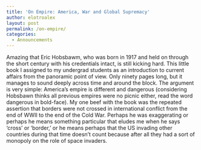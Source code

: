 ```yaml
---
title: 'On Empire: America, War and Global Supremacy'
author: elotroalex
layout: post
permalink: /on-empire/
categories:
  - Announcements
---
```


Amazing that Eric Hobsbawm, who was born in 1917 and held on through the short century with his credentials intact, is still kicking hard. This little book I assigned to my undergrad students as an introduction to current affairs from the panoramic point of view. Only ninety pages long, but it manages to sound deeply across time and around the block. The argument is very simple: America&#8217;s empire is different and dangerous (considering Hobsbawn thinks all previous empires were no picnic either, read the word dangerous in bold-face). My one beef with the book was the repeated assertion that borders were not crossed in international conflict from the end of WWII to the end of the Cold War. Perhaps he was exaggerating or perhaps he means something particular that eludes me when he says &#8216;cross&#8217; or &#8216;border,&#8217; or he means perhaps that the US invading other countries during that time doesn&#8217;t count because after all they had a sort of monopoly on the role of space invaders.

